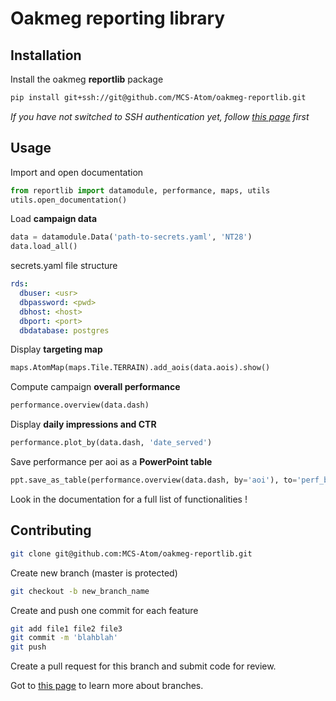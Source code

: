 
# Oakmeg reporting library
## Installation
Install the oakmeg **reportlib** package 
```bash
pip install git+ssh://git@github.com/MCS-Atom/oakmeg-reportlib.git
```

*If you have not switched to SSH authentication yet, follow [this page](https://docs.github.com/en/github/authenticating-to-github/connecting-to-github-with-ssh) first*

## Usage
Import and open documentation
```python
from reportlib import datamodule, performance, maps, utils
utils.open_documentation()
```

Load **campaign data**
```python
data = datamodule.Data('path-to-secrets.yaml', 'NT28')
data.load_all()
```

secrets.yaml file structure
```yaml
rds:
  dbuser: <usr>
  dbpassword: <pwd>
  dbhost: <host>
  dbport: <port>
  dbdatabase: postgres
```

Display **targeting map**
```python
maps.AtomMap(maps.Tile.TERRAIN).add_aois(data.aois).show()
```

Compute campaign **overall performance**
```python
performance.overview(data.dash)
```

Display **daily impressions and CTR**
```python
performance.plot_by(data.dash, 'date_served')
```

Save performance per aoi as a **PowerPoint table**
```python
ppt.save_as_table(performance.overview(data.dash, by='aoi'), to='perf_by_aoi')
```

Look in the documentation for a full list of functionalities !

## Contributing
```bash
git clone git@github.com:MCS-Atom/oakmeg-reportlib.git
```

Create new branch (master is protected)
```bash
git checkout -b new_branch_name
```

Create and push one commit for each feature
```bash
git add file1 file2 file3
git commit -m 'blahblah'
git push
```

Create a pull request for this branch and submit code for review.

Got to [this page](https://docs.github.com/en/github/collaborating-with-pull-requests/proposing-changes-to-your-work-with-pull-requests/about-branches) to learn more about branches.
